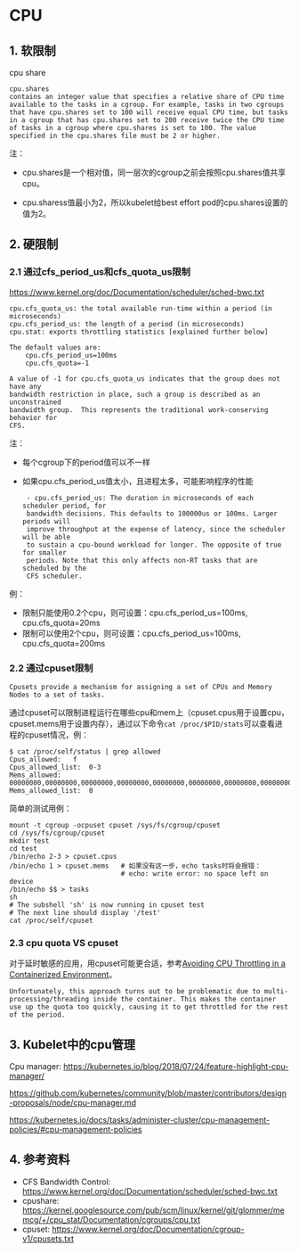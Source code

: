 # CPU

## 1. 软限制

cpu share

```
cpu.shares
contains an integer value that specifies a relative share of CPU time available to the tasks in a cgroup. For example, tasks in two cgroups that have cpu.shares set to 100 will receive equal CPU time, but tasks in a cgroup that has cpu.shares set to 200 receive twice the CPU time of tasks in a cgroup where cpu.shares is set to 100. The value specified in the cpu.shares file must be 2 or higher.
```

注：

* cpu.shares是一个相对值，同一层次的cgroup之前会按照cpu.shares值共享cpu。

* cpu.sharess值最小为2，所以kubelet给best effort pod的cpu.shares设置的值为2。

## 2. 硬限制

### 2.1 通过cfs_period_us和cfs_quota_us限制

https://www.kernel.org/doc/Documentation/scheduler/sched-bwc.txt

```
cpu.cfs_quota_us: the total available run-time within a period (in microseconds)
cpu.cfs_period_us: the length of a period (in microseconds)
cpu.stat: exports throttling statistics [explained further below]

The default values are:
	cpu.cfs_period_us=100ms
	cpu.cfs_quota=-1

A value of -1 for cpu.cfs_quota_us indicates that the group does not have any
bandwidth restriction in place, such a group is described as an unconstrained
bandwidth group.  This represents the traditional work-conserving behavior for
CFS.
```

注：

- 每个cgroup下的period值可以不一样

- 如果cpu.cfs_period_us值太小，且进程太多，可能影响程序的性能

  ```
   - cpu.cfs_period_us: The duration in microseconds of each scheduler period, for
   bandwidth decisions. This defaults to 100000us or 100ms. Larger periods will
   improve throughput at the expense of latency, since the scheduler will be able
   to sustain a cpu-bound workload for longer. The opposite of true for smaller
   periods. Note that this only affects non-RT tasks that are scheduled by the
   CFS scheduler.
  ```

例：

* 限制只能使用0.2个cpu，则可设置：cpu.cfs_period_us=100ms, cpu.cfs_quota=20ms
* 限制可以使用2个cpu，则可设置：cpu.cfs_period_us=100ms, cpu.cfs_quota=200ms

### 2.2 通过cpuset限制

```
Cpusets provide a mechanism for assigning a set of CPUs and Memory Nodes to a set of tasks.  
```

通过cpuset可以限制进程运行在哪些cpu和mem上（cpuset.cpus用于设置cpu，cpuset.mems用于设置内存），通过以下命令`cat /proc/$PID/stats`可以查看进程的cpuset情况，例：

```
$ cat /proc/self/status | grep allowed
Cpus_allowed:	f
Cpus_allowed_list:	0-3
Mems_allowed:	00000000,00000000,00000000,00000000,00000000,00000000,00000000,00000000,00000000,00000000,00000000,00000000,00000000,00000000,00000000,00000000,00000000,00000000,00000000,00000000,00000000,00000000,00000000,00000000,00000000,00000000,00000000,00000000,00000000,00000000,00000000,00000001
Mems_allowed_list:	0
```

简单的测试用例：

```
mount -t cgroup -ocpuset cpuset /sys/fs/cgroup/cpuset
cd /sys/fs/cgroup/cpuset
mkdir test
cd test
/bin/echo 2-3 > cpuset.cpus
/bin/echo 1 > cpuset.mems   # 如果没有这一步，echo tasks时将会报错：
                            # echo: write error: no space left on device
/bin/echo $$ > tasks
sh
# The subshell 'sh' is now running in cpuset test
# The next line should display '/test'
cat /proc/self/cpuset
```

### 2.3 cpu quota VS cpuset

对于延时敏感的应用，用cpuset可能更合适，参考[Avoiding CPU Throttling in a Containerized Environment](https://www.uber.com/en-SG/blog/avoiding-cpu-throttling-in-a-containerized-environment/)。

```
Unfortunately, this approach turns out to be problematic due to multi-processing/threading inside the container. This makes the container use up the quota too quickly, causing it to get throttled for the rest of the period.
```

## 3. Kubelet中的cpu管理

Cpu manager: https://kubernetes.io/blog/2018/07/24/feature-highlight-cpu-manager/

https://github.com/kubernetes/community/blob/master/contributors/design-proposals/node/cpu-manager.md

https://kubernetes.io/docs/tasks/administer-cluster/cpu-management-policies/#cpu-management-policies

## 4. 参考资料

* CFS Bandwidth Control: https://www.kernel.org/doc/Documentation/scheduler/sched-bwc.txt
* cpushare: https://kernel.googlesource.com/pub/scm/linux/kernel/git/glommer/memcg/+/cpu_stat/Documentation/cgroups/cpu.txt
* cpuset: https://www.kernel.org/doc/Documentation/cgroup-v1/cpusets.txt